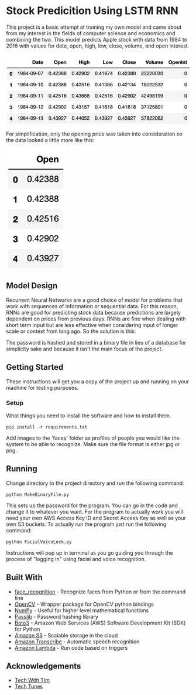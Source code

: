 # Stock Predicition Using LSTM RNN

This project is a basic attempt at training my own model and came about from my interest in the fields of computer science and economics and combining the two. This model predicts Apple stock with data from 1984 to 2016 with values for date, open, high, low, close, volume, and open interest.

![Training Data Head](training_data_head.png)

For simplification, only the opening price was taken into consideration so the data looked a little more like this:

![Formatted Training Data Head](formatted_training_data_head.png)

## Model Design

Recurrent Neural Networks are a good choice of model for problems that work with sequences of information or sequential data. For this reason, RNNs are good for predicting stock data because predictions are largely dependent on prices from previous days. RNNs are fine when dealing with short term input but are less effective when considering input of longer scale or context from long ago. So the solution is this:



The password is hashed and stored in a binary file in lieu of a database for simplicity sake and because it isn't the main focus of the project. 

## Getting Started

These instructions will get you a copy of the project up and running on your machine for testing purposes.

### Setup

What things you need to install the software and how to install them.

```
pip install -r requirements.txt
```

Add images to the 'faces' folder as profiles of people you would like the system to be able to recognize. Make sure the file format is either jpg or png.

## Running

Change directory to the project directory and run the following command:

```
python MakeBinaryFile.py
```

This sets up the password for the program. You can go in the code and change it to whatever you want. For the program to actually work you will need your own AWS Access Key ID and Secret Access Key as well as your own S3 buckets. To actually run the program just run the following command:

```
python FacialVoiceLock.py
```

Instructions will pop up in terminal as you go guiding you through the process of "logging in" using facial and voice recognition.


## Built With

* [face_recognition](https://pypi.org/project/face_recognition/) - Recognize faces from Python or from the command line
* [OpenCV](https://pypi.org/project/opencv-python/) - Wrapper package for OpenCV python bindings
* [NumPy](https://numpy.org/) - Useful for higher level mathematical functions
* [Passlib](https://pypi.org/project/passlib/) - Password hashing library
* [Boto3](https://pypi.org/project/boto3/) - Amazon Web Services (AWS) Software Development Kit (SDK) for Python
* [Amazon S3](https://aws.amazon.com/s3/?nc2=h_ql_prod_fs_s3) - Scalable storage in the cloud
* [Amazon Transcribe](https://aws.amazon.com/transcribe/?nc2=h_ql_prod_ml_ts) - Automatic speech recognition
* [Amazon Lambda](https://aws.amazon.com/lambda/?nc2=h_ql_prod_cp_lbd) - Run code based on triggers

## Acknowledgements
* [Tech With Tim](https://techwithtim.net/)
* [Tech Tunes](https://www.thetechnologyupdates.com/)
